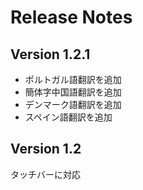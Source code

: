 # Release Notes

## Version 1.2.1

* ポルトガル語翻訳を追加
* 簡体字中国語翻訳を追加
* デンマーク語翻訳を追加
* スペイン語翻訳を追加


## Version 1.2

タッチバーに対応
